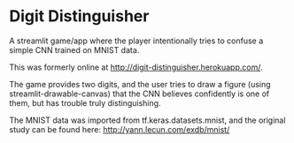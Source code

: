 # Digit Distinguisher

A streamlit game/app where the player intentionally tries to confuse a simple CNN trained on MNIST data.

This was formerly online at http://digit-distinguisher.herokuapp.com/.

The game provides two digits, and the user tries to draw a figure (using streamlit-drawable-canvas) that the CNN believes confidently is one of them, but has trouble truly distinguishing.

The MNIST data was imported from tf.keras.datasets.mnist, and the original study can be found here: http://yann.lecun.com/exdb/mnist/
